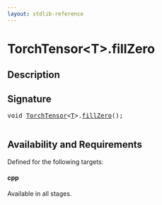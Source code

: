 ```yaml
---
layout: stdlib-reference
---
```


# TorchTensor\<T\>\.fillZero

## Description





## Signature 

<pre>
<span class="code_keyword">void</span> <a href="../types/torchtensor-05/index.html" class="code_type">TorchTensor</a>&lt;<a href="../types/torchtensor-05/index.html#typeparam-T" class="code_type">T</a>&gt;.<a href="fillzero-4.html">fillZero</a>();

</pre>

## Availability and Requirements

Defined for the following targets:

#### cpp
Available in all stages.



